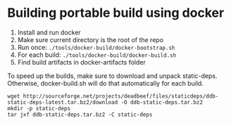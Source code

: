 # Building portable build using docker

1. Install and run docker
2. Make sure current directory is the root of the repo
3. Run once: `./tools/docker-build/docker-bootstrap.sh`
4. For each build: `./tools/docker-build/docker-build.sh`
5. Find build artifacts in docker-artifacts folder

To speed up the builds, make sure to download and unpack static-deps. Otherwise, docker-build.sh will do that automatically for each build.

```
wget http://sourceforge.net/projects/deadbeef/files/staticdeps/ddb-static-deps-latest.tar.bz2/download -O ddb-static-deps.tar.bz2
mkdir -p static-deps
tar jxf ddb-static-deps.tar.bz2 -C static-deps
```

